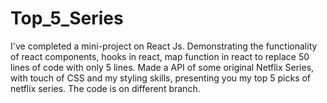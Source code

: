 # Top_5_Series
I've completed a mini-project on React Js. Demonstrating the functionality of react components, hooks in react, map function in react to replace 50 lines of code with only 5 lines. Made a API of some original Netflix Series, with touch of CSS and my styling skills, presenting you my top 5 picks of netflix series.
The code is on different branch.
